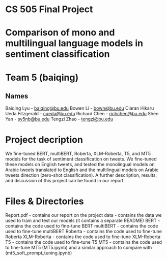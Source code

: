 # CS 505 Final Project
# Comparison of mono and multilingual language models in sentiment classification
# Team 5 (baiqing)

## Names
Baiqing Lyu - baiqing@bu.edu
Bowen Li - bown@bu.edu
Ciaran Hikaru Ueda Fitzgerald - cueda@bu.edu
Richard Chen - richchen@bu.edu
Shen Yan - sy5nb@bu.edu
Tengzi Zhao - tengzi@bu.edu

# Project decription
We fine-tuned BERT, multiBERT, Roberta, XLM-Roberta, T5, and MT5 models for the task of sentiment classification on tweets. 
We fine-tuned these models on English tweets, and tested the monolingual models on Arabic tweets translated to English and the multilingual models on Arabic tweets direction (zero-shot classification).
A further description, results, and discussion of this project can be found in our report.

# Files & Directories
Report.pdf - contains our report on the project
data - contains the data we used to train and test our models (it contains a separate README)
BERT - contains the code used to fine-tune BERT
multiBERT - contains the code used to fine-tune multiBERT
Roberta - contains the code used to fine-tune Roberta
XLM-Roberta - contains the code used to fine-tune XLM-Roberta
T5 - contains the code used to fine-tune T5
MT5 - contains the code used to fine-tune MT5 (MT5.ipynb) and a similar approach to compare with (mt5_soft_prompt_tuning.ipynb)
